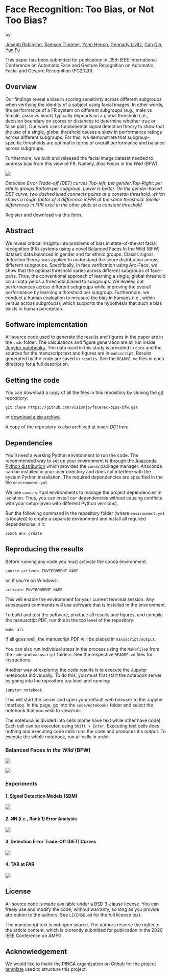# Face Recognition: Too Bias, or Not Too Bias?

by

[Joseph Robinson](robinson.jo@husky.neu.edu),
[Samson Timoner](samson.timoner@ismconnect.com),
[Yann Henon](yann.henon@ismconnect.com),
[Gennady Livitz](gennady.livitz@ismconnect.com),
[Can Qin](qin.ca@husky.neu.edu),
[Yun Fu](yunfu@ece.neu.edu)

This paper has been submitted for publication in _15th IEEE International Conference on Automatic Face and Gesture Recognition
 on Automatic Facial and Gesture Recognition (FG2020).

## Overview
Our findings reveal a bias in scoring sensitivity across different subgroups when verifying the identity of a subject
using facial images. In other words, the performance of a FR system on different subgroups (e.g., male vs female, 
asian vs black) typically depends on a global threshold (i.e., decision boundary on scores or distances to determine 
whether true or false pair). Our work uses fundamental signal detection theory to show that the use of a single, 
global threshold causes a skew in performance ratings across different subgroups. For this, we demonstrate that 
subgroup-specific thresholds are optimal in terms of overall performance and balance across subgroups.

Furthermore, we built and released the facial image dataset needed to address bias from this view of FR. Namely, _Bias
Faces in the Wild_ (BFW).

![](manuscript/figures/montage.png)

*Detection Error Trade-off (DET) curves.Top-left: per gender.Top-Right: per ethnic groups.Bottom:per subgroup. Lower is 
better. On the gender-based DET curve, two dashed lined connects points at a constan threshold, which shows a rough 
factor of 3 difference inFPR at the same threshold. Similar differences in FPR exist in the other plots at a constant 
threshold.*

Register and download via this [form](https://northeastern-my.sharepoint.com/:u:/g/personal/robinson_jo_northeastern_edu/EUBGBL941IxAvLn7EyDf-z4B4GWKv0wiTD6aju14R5Kfnw?e=T2hj56).

## Abstract

We reveal critical insights into problems of bias in state-of-the-art facial recognition (FR) systems using a novel Balanced Faces In the Wild (BFW) dataset: data balanced in gender and for ethnic groups. Classic signal detection theory was applied to understand the score distribution across different subgroups. Specifically, in face verification using Arc-Face, we show that the optimal threshold varies across different subgroups of face-pairs. Thus, the conventional approach of learning a single, global threshold on all data yields a threshold biased to subgroups. We leveled out performances across different subgroups while improving the overall performance by learning a threshold per subgroup. Furthermore, we conduct a human evaluation to measure the bias in humans (i.e., within versus across subgroups), which supports the hypothesis that such a bias exists in human perception.

## Software implementation
All source code used to generate the results and figures in the paper are in
the `code` folder.
The calculations and figure generation are all run inside
[Jupyter notebooks](http://jupyter.org/).
The data used in this study is provided in `data` and the sources for the
manuscript text and figures are in `manuscript`.
Results generated by the code are saved in `results`.
See the `README.md` files in each directory for a full description.


## Getting the code

You can download a copy of all the files in this repository by cloning the
[git](https://git-scm.com/) repository:

    git clone https://github.com/visionjo/facerec-bias-bfw.git

or [download a zip archive](https://github.com/pinga-lab/PAPER-REPO/archive/master.zip).

A copy of the repository is also archived at *insert DOI here*


## Dependencies

You'll need a working Python environment to run the code.
The recommended way to set up your environment is through the
[Anaconda Python distribution](https://www.anaconda.com/download/) which
provides the `conda` package manager.
Anaconda can be installed in your user directory and does not interfere with
the system Python installation.
The required dependencies are specified in the file `environment.yml`.

We use `conda` virtual environments to manage the project dependencies in
isolation.
Thus, you can install our dependencies without causing conflicts with your
setup (even with different Python versions).

Run the following command in the repository folder (where `environment.yml`
is located) to create a separate environment and install all required
dependencies in it:

    conda env create


## Reproducing the results

Before running any code you must activate the conda environment:

    source activate ENVIRONMENT_NAME

or, if you're on Windows:

    activate ENVIRONMENT_NAME

This will enable the environment for your current terminal session.
Any subsequent commands will use software that is installed in the environment.

To build and test the software, produce all results and figures, and compile
the manuscript PDF, run this in the top level of the repository:

    make all

If all goes well, the manuscript PDF will be placed in `manuscript/output`.

You can also run individual steps in the process using the `Makefile`s from the
`code` and `manuscript` folders. See the respective `README.md` files for
instructions.

Another way of exploring the code results is to execute the Jupyter notebooks
individually.
To do this, you must first start the notebook server by going into the
repository top level and running:

    jupyter notebook

This will start the server and open your default web browser to the Jupyter
interface. In the page, go into the `code/notebooks` folder and select the
notebook that you wish to view/run.

The notebook is divided into cells (some have text while other have code).
Each cell can be executed using `Shift + Enter`.
Executing text cells does nothing and executing code cells runs the code
and produces it's output.
To execute the whole notebook, run all cells in order.
### Balanced Faces _in the Wild_ (BFW)
![](manuscript/figures/table1.png)


![](manuscript/figures/table2.png)


### Experiments
#### 1. Signal Detection Models (SDM) 
![](manuscript/figures/violinplots.png)

#### 2. NN (i.e., Rank 1) Error Analysis
![](manuscript/figures/confusion.png)

#### 3. Detection Error Trade-Off (DET) Curves 
![](manuscript/figures/detcurve-improved.png)


#### 4. TAR at FAR
![](manuscript/figures/tar_at_far.png)


## License

All source code is made available under a BSD 3-clause license. You can freely
use and modify the code, without warranty, so long as you provide attribution
to the authors. See `LICENSE.md` for the full license text.

The manuscript text is not open source. The authors reserve the rights to the
article content, which is currently submitted for publication in the
2020 IEEE Conference on AMFG.

## Acknowledgement
We would like to thank the [PINGA](https://github.com/pinga-lab?type=source) organization on Github for the
 [project template](https://github.com/pinga-lab/paper-template) used to structure this project.
